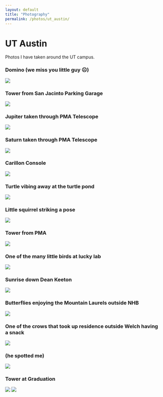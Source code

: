 ```yaml
---
layout: default
title: "Photography"
permalink: /photos/ut_austin/
---
```


# UT Austin
Photos I have taken around the UT campus. 

### Domino (we miss you little guy ☹)
![](https://lh3.googleusercontent.com/pw/AM-JKLVuVKJleejjxUbyJypIJR-uCLsJ4PSEDhrDGhCDH04jB7dUCEP9RbVkI48aE0sn5Fo6SDyOW0XFQJcKaxPQcVuB087o7HsYwKHD15oOs9y-lfNvFGBocCEUAo6vL0WHhzBJd_ivGIZoP9F7riJ2kC2JEw=w1081-h721-no)

### Tower from San Jacinto Parking Garage
![](https://lh3.googleusercontent.com/pw/AM-JKLW8YhVPq-IR_ffSDCj-XJcjTIJZSNwcidVA9Y49LavuEKl52iu8vtvB35qgPH4Qja8tit2g_w8SGWHE3UE_KQPicuCfRGudY0nV9ggSsbmxoY5oDbZdZuj1v_6PpPSUSwgH57XwIhkSvNnfCSOuGMzMfg=w1081-h721-no)

### Jupiter taken through PMA Telescope
![](https://lh3.googleusercontent.com/pw/AM-JKLWxO3hpLPda2tGOa0byJoTmScYqHn3colq_XKX8GU31AC6_Lh0HCejcuOZ7jEy4AbSKcbZ3GyXLCcMWSOMG5-cTIpxUrybPuIgRocwEma7Qn2RENrr3cGog0BJyIBuw0E4yi7mFZZUGYvttNgNU3_Kr8Q=w1082-h721-no)

### Saturn taken through PMA Telescope 
![](https://lh3.googleusercontent.com/pw/AM-JKLWMNvl0HP62hTjgBuCSwpiInQiAjrEj0KdKr_X8f7fK7F9tNbaD86Cok9ZPjqSpm5pijYV9wzF55eCN4YpcJSaggWMrdGRe38A9w_mXIKpQDZ94HwHZizk5_cVU3R3Hz4se0O1uGZYmpkUoa6j1O1vyLw=w1082-h721-no)

### Carillon Console
![](https://lh3.googleusercontent.com/pw/AM-JKLUnq8B3UxOPZc7kL0zsAHKNeAuPz_jU496JHMLNp1JCup-XwwBH52-PN68ukrkUgDu9k70XEkJl2njj4nfihOemZcHb3iZkBjB0IgNdhwi1-qFYnuf8HtqaaO0pKmjJddYteCIbK_02J8tnro5kGPjPSA=w1081-h1621-no)

### Turtle vibing away at the turtle pond
![](https://lh3.googleusercontent.com/pw/AM-JKLUpZN-jf2NA0OVLAI6D2E8BJjsWhhtgCQxN9aYsyNDi4IzZGsHs-bfgm8v2jG8eZf1QO6k24ChowPdKC4WUs9Y6WFNt4lLyobPI2agdx9SkPUJkhvvkS3Xq0wUo0brSEVVbcOhlpAEZYntBV_t_LrZQAw=w1081-h721-no)

### Little squirrel striking a pose
![](https://lh3.googleusercontent.com/pw/AM-JKLVBsd8zvkUKUpH8p4ghJ4-TNQr0NKRLndpJAU8EWUYq_34cUMVfsNrqDGsd3o9SmWfL648L36qvn2Iij9_kOPDpqI7Gcqp6dKX-4FoZY1xzNYYNZucUk-sL7ywd8iQ3gD-zDVERDNtZ3I9bpDCn5viXPA=w1081-h721-no)

### Tower from PMA 
![](https://lh3.googleusercontent.com/pw/AM-JKLXMhWsj4wfloRh7rffhb5Lmc3AHPBUbLVNRjWE-UoCJDVsw4-daAcavGamEFEDrvwUisddwZjucu_Phohpx3-2Mbyx0QpykSibTWZfTMe_H4YJkTN5x-yTOD0Cqzhuz-NvPl7cZkB8aZFRA3IcGTgDaQQ=w1081-h1621-no)

### One of the many little birds at lucky lab
![](https://lh3.googleusercontent.com/pw/AM-JKLV1f3fxWcXKTDEcWNZcq_uOeFUnoTy2JcNxX_Q9fZdve-dCnXDmOo0SCVdOoZ-f0wcPdFK54fg-6-Tvdj0McIIU-d0U7-gsOMJsCFmlPExaeYEgfVLYHxFpnf4YlrJKmqcyW1tJ92Gbgh2u4ML3ijsryQ=w1081-h721-no)

### Sunrise down Dean Keeton
![](https://lh3.googleusercontent.com/pw/AM-JKLUJCqlvTlzsMdlSWaqRwau24_VanpJRizRWlY_7_NgkMwSPIw-csvLI_8nclKOLW4JY6XqRQAXgPxIU_9Y_lir09whtojBx5mO5_VsKM2StdVSxzandvfIsNqEcjh63P8dFPHo0ZjZh2AtLyjH1W6TkgA=w1081-h721-no)

### Butterflies enjoying the Mountain Laurels outside NHB
![](https://lh3.googleusercontent.com/pw/AM-JKLWXaf0yuJflPSuA69rA0M9-fCh2IfOz-qCKbp_Z7SWimYE6DfjSZWLoI_yL5_ocJEMv0fZbjdTY0qECEDG5r4AYXssDXz99eE5k2cJQ1mPthAyWnxBezzvnTNHBx73YVFnYh8Mz2GdNQCx5cXVpnQ7G6w=w1081-h721-no)

### One of the crows that took up residence outside Welch having a snack
![](https://lh3.googleusercontent.com/pw/AM-JKLWOoqHLXgrECtNrZnYG3RMhSdTSQ3-wKo2GrxipV-hJYU6RChfiyi8V9oLUXm5sRGBSs9ShwjdYQjUImJfquhXOpUkXaIdl0RZi5F3OsNSwQglKBFsp7JOL5Ivv2UL3p5TxkC0Rm-YxTdFlqkXUT-aVxg=w1081-h721-no)

### (he spotted me)
![](https://lh3.googleusercontent.com/pw/AM-JKLUgQUC_N9ca1eYv_FLkZGApXUobRAx9WKhWjjlGDsqmKSoC7o5be_Gc5vw0dX045NykSvPftQGlCAw9UoOs2HasGWAedZVCo2jPyypTTb8BzlyfdgQCbI23gZ-oIFcJVUf_-oPfmTl9P5e7xfOfqbjbYA=s1081-no)

### Tower at Graduation
![](https://lh3.googleusercontent.com/pw/AM-JKLWY7rGNVxvQg-UkdWIR5_Ml_fXZa83nUZbjAVvOb7oD-n_-NRFFbE6_pVH_C7zNZGxZW0GWXFZGYDE_Uni4MNecCB_q4JXq0_kJLyEO09f2z-HGPknHzdiQvE7VLkzwAvxlu5LEhf8F3Nq0pvE0EQwlFA=s1081-no)
![](https://lh3.googleusercontent.com/pw/AM-JKLXIR-RKAXfgjsRToZYn8ZXytLy_TSbxBJ8LNyHbE1zybzZh9oYpILuFqi1DlIwCE3wbwDgVC0OF1AtUAP5qOn9jG9w8WD2JSHpmcySUlsic2h9yZFsmarKI_vRNQ7IfK-cPclHpvDu076r8YtIVQAVpPg=w1081-h721-no)
